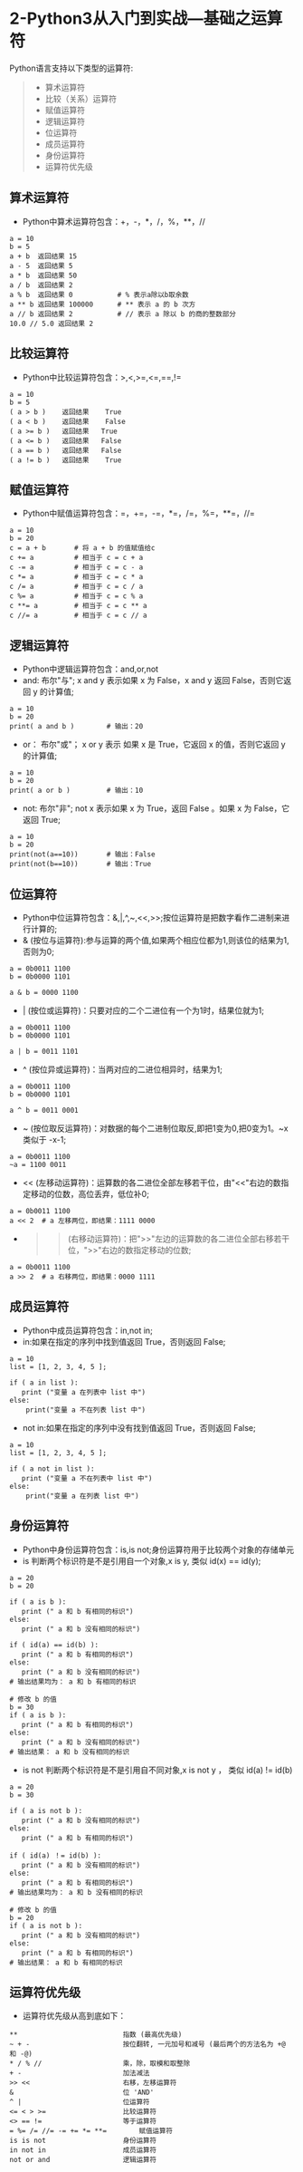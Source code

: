 
# 2-Python3从入门到实战—基础之运算符
Python语言支持以下类型的运算符:
>* 算术运算符
>* 比较（关系）运算符
>* 赋值运算符
>* 逻辑运算符
>* 位运算符
>* 成员运算符
>* 身份运算符
>* 运算符优先级

## 算术运算符
* Python中算术运算符包含：+，-，*，/，%，**，//
```
a = 10
b = 5
a + b  返回结果 15
a - 5  返回结果 5
a * b  返回结果 50
a / b  返回结果 2
a % b  返回结果 0			# % 表示a除以b取余数
a ** b 返回结果 100000		# ** 表示 a 的 b 次方
a // b 返回结果 2			# // 表示 a 除以 b 的商的整数部分
10.0 // 5.0 返回结果 2
```

## 比较运算符
* Python中比较运算符包含：>,<,>=,<=,==,!=
```
a = 10
b = 5
( a > b )    返回结果    True
( a < b )  	 返回结果    False
( a >= b )   返回结果 	True
( a <= b )   返回结果 	False
( a == b )   返回结果 	False
( a != b )   返回结果    True
```

## 赋值运算符
* Python中赋值运算符包含：=，+=，-=，*=，/=，%=，**=，//=
```
a = 10
b = 20
c = a + b		# 将 a + b 的值赋值给c
c += a			# 相当于 c = c + a
c -= a			# 相当于 c = c - a
c *= a			# 相当于 c = c * a
c /= a			# 相当于 c = c / a
c %= a			# 相当于 c = c % a
c **= a			# 相当于 c = c ** a
c //= a			# 相当于 c = c // a
```

## 逻辑运算符
* Python中逻辑运算符包含：and,or,not
* and: 布尔"与"; x and y 表示如果 x 为 False，x and y 返回 False，否则它返回 y 的计算值;
```
a = 10
b = 20
print( a and b )		# 输出：20
```
* or： 布尔"或"； x or y 表示 如果 x 是 True，它返回 x 的值，否则它返回 y 的计算值;
```
a = 10
b = 20
print( a or b )			# 输出：10
```
* not: 布尔"非"; not x 表示如果 x 为 True，返回 False 。如果 x 为 False，它返回 True;
```
a = 10
b = 20
print(not(a==10))		# 输出：False
print(not(b==10))		# 输出：True
```

## 位运算符
* Python中位运算符包含：&,|,^,~,<<,>>;按位运算符是把数字看作二进制来进行计算的;
* & (按位与运算符):参与运算的两个值,如果两个相应位都为1,则该位的结果为1,否则为0;
```
a = 0b0011 1100
b = 0b0000 1101

a & b = 0000 1100
```
* | (按位或运算符)：只要对应的二个二进位有一个为1时，结果位就为1;
```
a = 0b0011 1100
b = 0b0000 1101

a | b = 0011 1101
```
* ^ (按位异或运算符)：当两对应的二进位相异时，结果为1;
```
a = 0b0011 1100
b = 0b0000 1101

a ^ b = 0011 0001
```
* ~ (按位取反运算符)：对数据的每个二进制位取反,即把1变为0,把0变为1。~x 类似于 -x-1;
```
a = 0b0011 1100
~a = 1100 0011
```
* << (左移动运算符)：运算数的各二进位全部左移若干位，由"<<"右边的数指定移动的位数，高位丢弃，低位补0;
```
a = 0b0011 1100
a << 2	# a 左移两位，即结果：1111 0000
```
* >> (右移动运算符)：把">>"左边的运算数的各二进位全部右移若干位，">>"右边的数指定移动的位数;
```
a = 0b0011 1100
a >> 2	# a 右移两位，即结果：0000 1111
```
## 成员运算符
* Python中成员运算符包含：in,not in;
* in:如果在指定的序列中找到值返回 True，否则返回 False;
```
a = 10
list = [1, 2, 3, 4, 5 ];
 
if ( a in list ):
   print ("变量 a 在列表中 list 中")
else:
	print("变量 a 不在列表 list 中")
```
* not in:如果在指定的序列中没有找到值返回 True，否则返回 False;
```
a = 10
list = [1, 2, 3, 4, 5 ];
 
if ( a not in list ):
   print ("变量 a 不在列表中 list 中")
else:
	print("变量 a 在列表 list 中")
```
## 身份运算符
* Python中身份运算符包含：is,is not;身份运算符用于比较两个对象的存储单元
* is 判断两个标识符是不是引用自一个对象,x is y, 类似 id(x) == id(y);
```
a = 20
b = 20
 
if ( a is b ):
   print (" a 和 b 有相同的标识")
else:
   print (" a 和 b 没有相同的标识")

if ( id(a) == id(b) ):
   print (" a 和 b 有相同的标识")
else:
   print (" a 和 b 没有相同的标识")
# 输出结果均为： a 和 b 有相同的标识

# 修改 b 的值
b = 30
if ( a is b ):
   print (" a 和 b 有相同的标识")
else:
   print (" a 和 b 没有相同的标识")
# 输出结果： a 和 b 没有相同的标识
```
* is not 判断两个标识符是不是引用自不同对象,x is not y ， 类似 id(a) != id(b)
```
a = 20
b = 30
 
if ( a is not b ):
   print (" a 和 b 没有相同的标识")
else:
   print (" a 和 b 有相同的标识")

if ( id(a) ！= id(b) ):
   print (" a 和 b 没有相同的标识")
else:
   print (" a 和 b 有相同的标识")
# 输出结果均为： a 和 b 没有相同的标识

# 修改 b 的值
b = 20
if ( a is not b ):
   print (" a 和 b 没有相同的标识")
else:
   print (" a 和 b 有相同的标识")
# 输出结果： a 和 b 有相同的标识
```
## 运算符优先级
* 运算符优先级从高到底如下：

```
**							指数 (最高优先级)
~ + -						按位翻转, 一元加号和减号 (最后两个的方法名为 +@ 和 -@)
* / % //					乘，除，取模和取整除
+ -							加法减法
>> <<	                    右移，左移运算符
&							位 'AND'
^ |							位运算符
<= < > >=					比较运算符
<> == !=					等于运算符
= %= /= //= -= += *= **=		赋值运算符
is is not					身份运算符
in not in					成员运算符
not or and					逻辑运算符
```